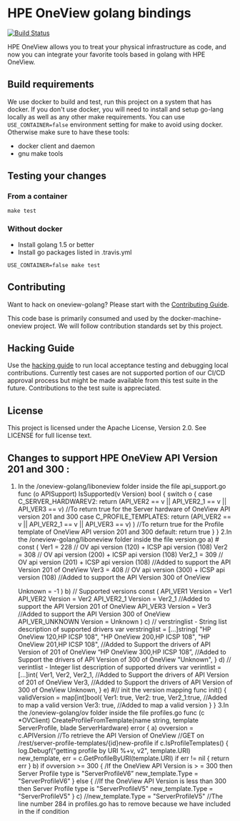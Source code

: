 # HPE OneView golang bindings

[![Build Status](https://travis-ci.org/Pooja-S-Rao/oneview-golang.svg?branch=master)](https://travis-ci.org/Pooja-S-Rao/oneview-golang)

HPE OneView allows you to treat your physical infrastructure as code, and now
you can integrate your favorite tools based in golang with HPE OneView.

## Build requirements
We use docker to build and test, run this project on a system that has docker. 
If you don't use docker, you will need to install and setup go-lang locally as
well as any other make requirements.  You can use `USE_CONTAINER=false` environment
setting for make to avoid using docker. Otherwise make sure to have these tools:
- docker client and daemon
- gnu make tools

## Testing your changes

### From a container
```
make test
```

### Without docker
* Install golang 1.5 or better
* Install go packages listed in .travis.yml
```
USE_CONTAINER=false make test
```

## Contributing

Want to hack on oneview-golang? Please start with the [Contributing Guide](https://github.com/Pooja-S-Rao/docker-machine-oneview/blob/master/CONTRIBUTING.md).

This code base is primarily consumed and used by the docker-machine-oneview project.  We will follow contribution standards set by this project.

## Hacking Guide

Use the [hacking guide](HACKING.md) to run local acceptance testing and debugging local contributions.
Currently test cases are not supported portion of our CI/CD approval process but might be made available from this test suite in the future.   Contributions to the test suite is appreciated.

## License
This project is licensed under the Apache License, Version 2.0.  See LICENSE for full license text.


## Changes to support HPE OneView API Version 201 and 300 :
1. In the /oneview-golang/liboneview folder inside the file api_support.go
  func (o APISupport) IsSupported(v Version) bool {
    switch o {
      case C_SERVER_HARDWAREV2:
      return (API_VER2 == v || API_VER2_1 == v || API_VER3 == v)      //To return true for the Server hardware of OneView API version
                                                                       201 and 300
      case C_PROFILE_TEMPLATES:
      return (API_VER2 == v || API_VER2_1 == v || API_VER3 == v) )    //To return true for the Profile template of OneView API version
                                                                       201 and 300
      default:
      return true
    }
  }
2.In the /oneview-golang/liboneview folder inside the file version.go
  a) # const (
    Ver1 = 228 // OV api version (120) + ICSP api version (108)
    Ver2 = 308 // OV api version (200) + ICSP api version (108)
    Ver2_1 = 309 // OV api version (201) + ICSP api version (108)    //Added to support the API Version 201 of OneView
    Ver3 = 408 // OV api version (300) + ICSP api version (108)      //Added to support the API Version 300 of OneView
      
    Unknown = -1
  )
  b) // Supported versions
    const (
      API_VER1 Version = Ver1
      API_VER2 Version = Ver2
      API_VER2_1 Version = Ver2_1       //Added to support the API Version 201 of OneView
      API_VER3 Version = Ver3           //Added to support the API Version 300 of OneView
      API_VER_UNKNOWN Version = Unknown
    )
  c) // verstringlist - String list description of supported drivers
    var verstringlist = [...]string{
      "HP OneView 120,HP ICSP 108",
      "HP OneView 200,HP ICSP 108",
      "HP OneView 201,HP ICSP 108",     //Added to Support the drivers of API Version of 201 of OneView
      “HP OneView 300,HP ICSP 108”,     //Added to Support the drivers of API Version of 300 of OneView
      "Unknown",
    }
  d) // verintlist - Integer list description of supported drivers
    var verintlist = [...]int{
      Ver1,
      Ver2,
      Ver2_1,   //Added to Support the drivers of API Version of 201 of OneView
      Ver3,     //Added to Support the drivers of API Version of 300 of OneView
      Unknown,
    }
  e) #// init the version mapping
    func init() {
      validVersion = map[int]bool{
      Ver1: true,
      Ver2: true,
      Ver2_1:true,   //Added to map a valid version
      Ver3: true,    //Added to map a valid version
      }
    }
3.In the /oneview-golang/ov folder inside the file profiles.go
 func (c *OVClient) CreateProfileFromTemplate(name string, template ServerProfile, blade ServerHardware) error {
  a) ovversion = c.APIVersion   //To retrieve the API Version of OneView
  //GET on /rest/server-profile-templates/{id}new-profile
    if c.IsProfileTemplates() {
    log.Debugf("getting profile by URI %+v, v2", template.URI)
    new_template, err = c.GetProfileByURI(template.URI)
    if err != nil {
      return err
  }
  b) if ovversion >= 300 {   /If the OneView API Version is > = 300 then Server Profile type is "ServerProfileV6”
    new_template.Type = "ServerProfileV6”
    } else {    //If the OneView API Version is less than 300 then Server Profile type is "ServerProfileV5"
      new_template.Type = "ServerProfileV5"
    } 
  c) //new_template.Type = "ServerProfileV5"   //The line number 284 in profiles.go has to remove because we have included in the if condition
